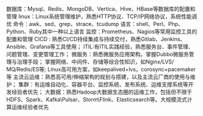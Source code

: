 数据库：Mysql、Redis、MongoDB、Vertica、Hive、HBase等数据库的配置和管理
linux：Linux系统管理维护，熟悉HTTP协议、TCP/IP网络协议，系统性能调优
命令：awk、sed、grep、strace、tcudump
语言：shell、Perl、Php、Python、Ruby其中一种以上语言
监控：Prometheus、Nagios等常用监控工具的配置和管理
CICD : 熟悉CI/CD持续集成与持续交付，熟悉Gitlab、Jenkins、Ansible、Grafana等工具使用；
ITIL:有ITIL实践经验，熟悉服务台、事件管理、问题管理、变更管理工作； 
微服务：熟悉微服务应用架构，掌握Dubbo微服务管理与治理手段；
掌握网络、中间件、存储等综合性知识，如Nginx/LVS/
MQ/Redis/ES等; 
Linux高可用方案，如keepalived+lvs，corosync+pacemaker等
主流云运维：熟悉高可用/伸缩架构的规划与搭建，以及主流云厂商的使用与维护；
集群：有运维自动化、容器平台、监控系统、发布系统、运维支撑系统等开发经验者优先；
大数据：熟悉Hadoop大数据生态圈的运维工作，包括但不限于HDFS、Spark、Kafka\Pulsar、Storm\Flink、Elasticsearch等。大规模流式计算运维经验者优先